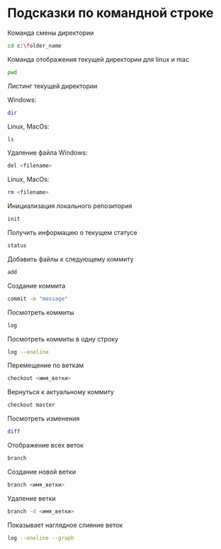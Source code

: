 # Подсказки по командной строке

Команда смены директории
```sh
cd c:\folder_name
```

Команда отображения текущей директории для linux и mac
```sh
pwd
```

Листинг текущей директории

Windows:
```sh
dir
```
Linux, MacOs:
```sh
ls
```

Удаление файла
Windows:
```sh
del <filename>
```
Linux, MacOs:
```sh
rm <filename>
```
Инициализация локального репозитория
```sh
init
```

Получить информацию о текущем статусе
```sh
status
```

Добавить файлы к следующему коммиту
```sh
add
```

Создание коммита
```sh
commit -m "message"
```

Посмотреть коммиты
```sh
log
```

Посмотреть коммиты в одну строку
```sh
log --oneline
```

Перемещение по веткам
```sh
checkout <имя_ветки>
```

Вернуться к актуальному коммиту
```sh
checkout master
```

Посмотреть изменения
```sh
diff
```

Отображение всех веток
```sh
branch
```

Создание новой ветки
```sh
branch <имя_ветки>
```

Удаление ветки
```sh
branch -d <имя_ветки>
```

Показывает наглядное слияние веток
```sh
log --oneline --graph
```